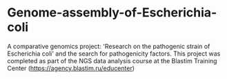 # Genome-assembly-of-Escherichia-coli
A comparative genomics project: 'Research on the pathogenic strain of Escherichia coli' and the search for pathogenicity factors.
This project was completed as part of the NGS data analysis course at the Blastim Training Center (https://agency.blastim.ru/educenter)
